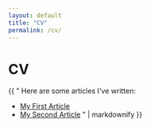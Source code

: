 ```yaml
---
layout: default
title: "CV"
permalink: /cv/
---
```


# CV

{{ "
Here are some articles I've written:

- [My First Article](articles/thesisnn.md)
- [My Second Article](articles/idis.md)
" | markdownify }}
